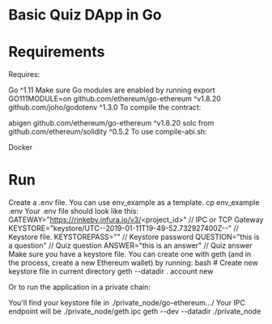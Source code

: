 # Basic Quiz DApp in Go
# Requirements
Requires:

Go ^1.11
Make sure Go modules are enabled by running export GO111MODULE=on
github.com/ethereum/go-ethereum ^v1.8.20
github.com/joho/godotenv ^1.3.0
To compile the contract:

abigen github.com/ethereum/go-ethereum ^v1.8.20
solc from github.com/ethereum/solidity ^0.5.2
To use compile-abi.sh:

Docker
# Run
Create a .env file. You can use env_example as a template.
cp env_example .env
Your .env file should look like this:
GATEWAY="https://rinkeby.infura.io/v3/<project_id>"                 // IPC or TCP Gateway
KEYSTORE="keystore/UTC--2019-01-11T19-49-52.732927400Z--<addr>"     // Keystore file.
KEYSTOREPASS=""                                                     // Keystore password
QUESTION="this is a question"                                       // Quiz question
ANSWER="this is an answer"                                          // Quiz answer
Make sure you have a keystore file. You can create one with geth (and in the process, create a new Ethereum wallet) by running: bash # Create new keystore file in current directory geth --datadir . account new

Or to run the application in a private chain:

You'll find your keystore file in ./private_node/go-ethereum.../<keystorefile>
Your IPC endpoint will be ./private_node/geth.ipc
geth --dev --datadir ./private_node
